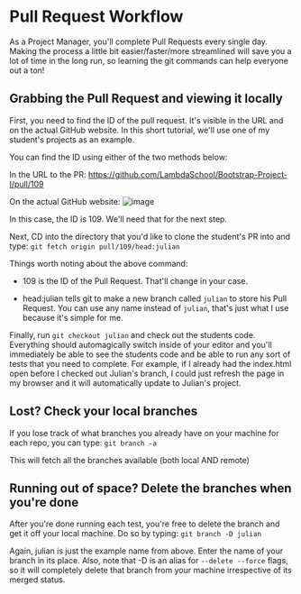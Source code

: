 # Pull Request Workflow
As a Project Manager, you'll complete Pull Requests every single day. Making the process a little bit easier/faster/more streamlined will save you a lot of time in the long run, so learning the git commands can help everyone out a ton!

## Grabbing the Pull Request and viewing it locally

First, you need to find the ID of the pull request. It's visible in the URL and on the actual GitHub website. In this short tutorial, we'll use one of my student's projects as an example.

You can find the ID using either of the two methods below:

In the URL to the PR:
https://github.com/LambdaSchool/Bootstrap-Project-I/pull/109


On the actual GitHub website:
![image](https://i.imgur.com/Di5Tgfu.png)

In this case, the ID is 109. We'll need that for the next step.

Next, CD into the directory that you'd like to clone the student's PR into and type: `git fetch origin pull/109/head:julian`

Things worth noting about the above command:

* 109 is the ID of the Pull Request. That'll change in your case.

* head:julian tells git to make a new branch called `julian` to store his Pull Request. You can use any name instead of `julian`, that's just what I use because it's simple for me.


Finally, run `git checkout julian` and check out the students code. Everything should automagically switch inside of your editor and you'll immediately be able to see the students code and be able to run any sort of tests that you need to complete. For example, if I already had the index.html open before I checked out Julian's branch, I could just refresh the page in my browser and it will automatically update to Julian's project.

## Lost? Check your local branches

If you lose track of what branches you already have on your machine for each repo, you can type: `git branch -a`

This will fetch all the branches available (both local AND remote)

## Running out of space? Delete the branches when you're done

After you're done running each test, you're free to delete the branch and get it off your local machine. Do so by typing: `git branch -D julian`

Again, julian is just the example name from above. Enter the name of your branch in its place. Also, note that -D is an alias for `--delete --force` flags, so it will completely delete that branch from your machine irrespective of its merged status.
